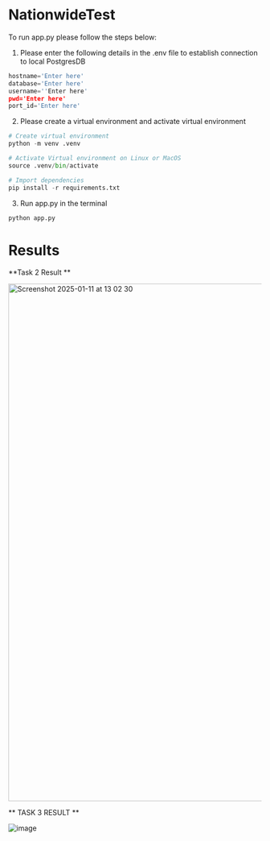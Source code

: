 # NationwideTest

To run app.py please follow the steps below: 

1. Please enter the following details in the .env file to establish connection to local PostgresDB
```Python
hostname='Enter here'
database='Enter here'
username=''Enter here'
pwd='Enter here'
port_id='Enter here'
```

2. Please create a virtual environment and activate virtual environment 
```Python
# Create virtual environment 
python -m venv .venv

# Activate Virtual environment on Linux or MacOS
source .venv/bin/activate

# Import dependencies
pip install -r requirements.txt
```


3. Run app.py in the terminal
```Python
python app.py
```

# Results 
  **Task 2 Result **
  
  <img width="1028" alt="Screenshot 2025-01-11 at 13 02 30" src="https://github.com/user-attachments/assets/b903fb66-5efb-491a-9f6e-7e43172d6311" />

  ** TASK 3 RESULT **

  ![image](https://github.com/user-attachments/assets/b7b606b4-86c3-442b-b3ae-f951bafd4f0e)


  
  
